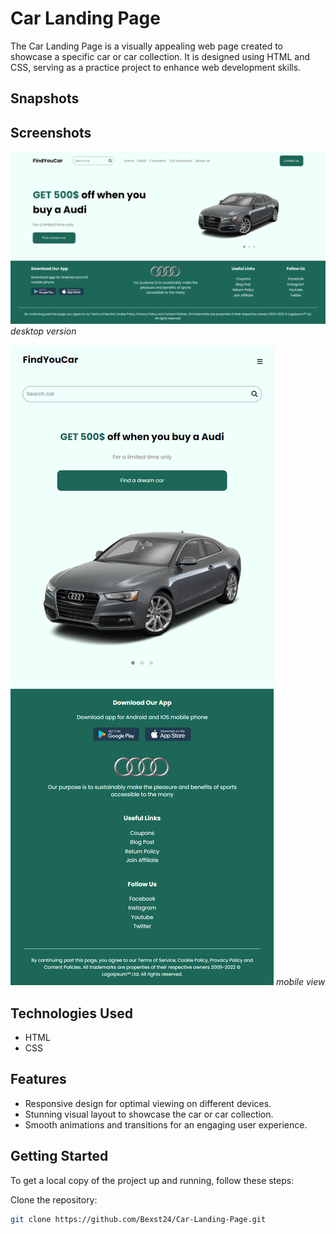 # Car Landing Page

The Car Landing Page is a visually appealing web page created to showcase a specific car or car collection. It is designed using HTML and CSS, serving as a practice project to enhance web development skills.

## Snapshots

## Screenshots

![Screenshot 1](images/s1.png)
_desktop version_

![Screenshot 2](images/s2.png)
_mobile view_

## Technologies Used

- HTML
- CSS

## Features

- Responsive design for optimal viewing on different devices.
- Stunning visual layout to showcase the car or car collection.
- Smooth animations and transitions for an engaging user experience.

## Getting Started

To get a local copy of the project up and running, follow these steps:

Clone the repository:
   ```bash
   git clone https://github.com/Bexst24/Car-Landing-Page.git
   ```
